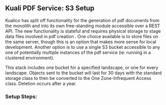## Kuali PDF Service: S3 Setup

Kualico has split off functionality for the generation of pdf documents from the monolith and into its own free-standing module accessible over a REST API. The new functionality is stateful and requires physical storage to stage data files involved in pdf creation .
One choice available is to store files on the same server, though this is an option that makes more sense for local development.
Another option is to use a single S3 bucket accessible to any one of potentially multiple instances of the pdf service (ie: running in a clustered environment).

This stack includes one bucket for a specified landscape, or one for every landscape. Objects sent to the bucket will last for 30 days with the standard storage class to then be converted to the One Zone-Infrequent Access class. Deletion occurs after a year.

### Setup Steps:

